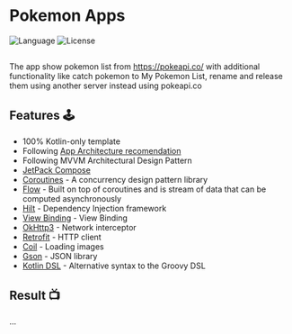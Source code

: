 # Pokemon Apps

![Language](https://img.shields.io/badge/Kotlin-1.9.21-blue) ![License](https://img.shields.io/github/license/Drjacky/MVVMTemplate?logo=MIT) 

##

The app show pokemon list from https://pokeapi.co/ with additional functionality like catch pokemon to My Pokemon List, rename and release them using another server instead using pokeapi.co

## Features 🕹

- 100% Kotlin-only template
- Following [App Architecture recomendation](https://developer.android.com/topic/architecture)
- Following MVVM Architectural Design Pattern
- [JetPack Compose](https://developer.android.com/jetpack/compose)
- [Coroutines](https://developer.android.com/kotlin/coroutines) - A concurrency design pattern library
- [Flow](https://developer.android.com/kotlin/flow) - Built on top of coroutines and is stream of data that can be computed asynchronously
- [Hilt](https://dagger.dev/hilt/) - Dependency Injection framework
- [View Binding](https://developer.android.com/topic/libraries/view-binding) - View Binding
- [OkHttp3](https://github.com/square/okhttp) - Network interceptor
- [Retrofit](https://github.com/square/retrofit) - HTTP client
- [Coil](https://coil-kt.github.io/coil/) - Loading images
- [Gson](https://github.com/google/gson) - JSON library
- [Kotlin DSL](https://docs.gradle.org/current/userguide/kotlin_dsl.html) - Alternative syntax to
  the Groovy DSL

## Result 📺
...
